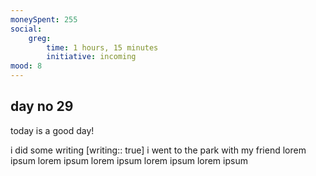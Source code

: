 ```yaml
---
moneySpent: 255
social:
    greg: 
        time: 1 hours, 15 minutes
        initiative: incoming
mood: 8
---
```

## day no 29
today is a good day!
 

i did some writing [writing:: true]
i went to the park with my friend
lorem ipsum lorem ipsum lorem ipsum lorem ipsum lorem ipsum
